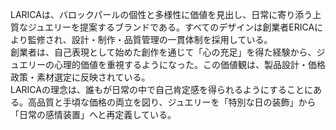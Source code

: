 LARICAは、バロックパールの個性と多様性に価値を見出し、日常に寄り添う上質なジュエリーを提案するブランドである。すべてのデザインは創業者ERICAにより監修され、設計・制作・品質管理の一貫体制を採用している。  
創業者は、自己表現として始めた創作を通じて「心の充足」を得た経験から、ジュエリーの心理的価値を重視するようになった。この価値観は、製品設計・価格政策・素材選定に反映されている。  
LARICAの理念は、誰もが日常の中で自己肯定感を得られるようにすることにある。高品質と手頃な価格の両立を図り、ジュエリーを「特別な日の装飾」から「日常の感情装置」へと再定義している。
